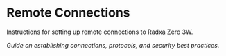 # Remote Connections

Instructions for setting up remote connections to Radxa Zero 3W.

*Guide on establishing connections, protocols, and security best practices.*
